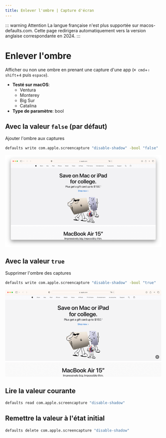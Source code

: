 ```yaml
---
title: Enlever l'ombre | Capture d'écran
---
```


::: warning Attention
La langue française n'est plus supportée sur macos-defaults.com. Cette page redirigera automatiquement vers la version anglaise correspondante en 2024.
:::

# Enlever l'ombre

Afficher ou non une ombre en prenant une capture d'une app (`⌘ cmd`+`⇧ shift`+`4` puis `espace`).

<!-- break lists -->

- **Testé sur macOS**:
  - Ventura
  - Monterey
  - Big Sur
  - Catalina
- **Type de paramètre**: bool

## Avec la valeur `false` (par défaut)

Ajouter l'ombre aux captures

```bash
defaults write com.apple.screencapture "disable-shadow" -bool "false"
```

<img
  src="../../screenshots/images/disable-shadow/false.png"
  alt="Exemple avec la valeur false"
  width="740" height="574" style="height: auto"
/>

## Avec la valeur `true`

Supprimer l'ombre des captures

```bash
defaults write com.apple.screencapture "disable-shadow" -bool "true"
```

<img
  src="../../screenshots/images/disable-shadow/true.png"
  alt="Exemple avec la valeur true"
  width="740" height="550" style="height: auto"
/>

## Lire la valeur courante

```bash
defaults read com.apple.screencapture "disable-shadow"
```

## Remettre la valeur à l'état initial

```bash
defaults delete com.apple.screencapture "disable-shadow"
```
